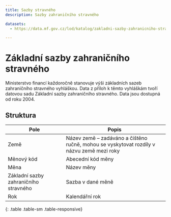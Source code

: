 ```yaml
---
title: Sazby stravného
description: Sazby zahraničního stravného

datasets:
  - https://data.mf.gov.cz/lod/katalog/zakladni-sazby-zahranicniho-stravneho

---
```


# Základní sazby zahraničního stravného

Ministerstvo financí každoročně stanovuje výši základních sazeb zahraničního stravného vyhláškou. Data z příloh k těmto vyhláškám tvoří datovou sadu Základní sazby zahraničního stravného. Data jsou dostupná od roku 2004.

## Struktura

| Pole                                  | Popis                                                                                     |
|---------------------------------------|-------------------------------------------------------------------------------------------|
| Země                                  | Název země – zadáváno a čištěno ručně, mohou se vyskytovat rozdíly v názvu země mezi roky |
| Měnový kód                            | Abecední kód měny                                                                         |
| Měna                                  | Název měny                                                                                |
| Základní sazby zahraničního stravného | Sazba v dané měně                                                                         |
| Rok                                   | Kalendářní rok                                                                            |
{: .table .table-sm .table-responsive}
